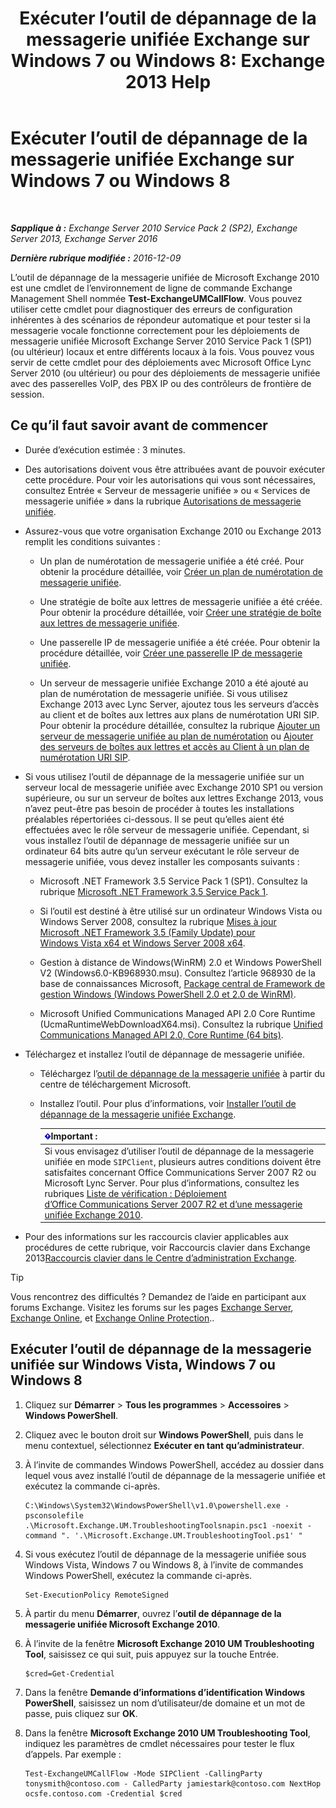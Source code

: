 ﻿---
title: 'Exécuter l’outil de dépannage de la messagerie unifiée Exchange sur Windows 7 ou Windows 8: Exchange 2013 Help'
TOCTitle: Exécuter l’outil de dépannage de la messagerie unifiée Exchange sur Windows 7 ou Windows 8
ms:assetid: 98d6869d-ee4a-4088-849d-ef75b0f5d932
ms:mtpsurl: https://technet.microsoft.com/fr-fr/library/Ff851872(v=EXCHG.150)
ms:contentKeyID: 56269368
ms.date: 04/24/2018
mtps_version: v=EXCHG.150
ms.translationtype: HT
---

# Exécuter l’outil de dépannage de la messagerie unifiée Exchange sur Windows 7 ou Windows 8

 

_**Sapplique à :** Exchange Server 2010 Service Pack 2 (SP2), Exchange Server 2013, Exchange Server 2016_

_**Dernière rubrique modifiée :** 2016-12-09_

L’outil de dépannage de la messagerie unifiée de Microsoft Exchange 2010 est une cmdlet de l’environnement de ligne de commande Exchange Management Shell nommée **Test-ExchangeUMCallFlow**. Vous pouvez utiliser cette cmdlet pour diagnostiquer des erreurs de configuration inhérentes à des scénarios de répondeur automatique et pour tester si la messagerie vocale fonctionne correctement pour les déploiements de messagerie unifiée Microsoft Exchange Server 2010 Service Pack 1 (SP1) (ou ultérieur) locaux et entre différents locaux à la fois. Vous pouvez vous servir de cette cmdlet pour des déploiements avec Microsoft Office Lync Server 2010 (ou ultérieur) ou pour des déploiements de messagerie unifiée avec des passerelles VoIP, des PBX IP ou des contrôleurs de frontière de session.

## Ce qu’il faut savoir avant de commencer

  - Durée d’exécution estimée : 3 minutes.

  - Des autorisations doivent vous être attribuées avant de pouvoir exécuter cette procédure. Pour voir les autorisations qui vous sont nécessaires, consultez Entrée « Serveur de messagerie unifiée » ou « Services de messagerie unifiée » dans la rubrique [Autorisations de messagerie unifiée](unified-messaging-permissions-exchange-2013-help.md).

  - Assurez-vous que votre organisation Exchange 2010 ou Exchange 2013 remplit les conditions suivantes :
    
      - Un plan de numérotation de messagerie unifiée a été créé. Pour obtenir la procédure détaillée, voir [Créer un plan de numérotation de messagerie unifiée](create-a-um-dial-plan-exchange-2013-help.md).
    
      - Une stratégie de boîte aux lettres de messagerie unifiée a été créée. Pour obtenir la procédure détaillée, voir [Créer une stratégie de boîte aux lettres de messagerie unifiée](create-a-um-mailbox-policy-exchange-2013-help.md).
    
      - Une passerelle IP de messagerie unifiée a été créée. Pour obtenir la procédure détaillée, voir [Créer une passerelle IP de messagerie unifiée](create-a-um-ip-gateway-exchange-2013-help.md).
    
      - Un serveur de messagerie unifiée Exchange 2010 a été ajouté au plan de numérotation de messagerie unifiée. Si vous utilisez Exchange 2013 avec Lync Server, ajoutez tous les serveurs d’accès au client et de boîtes aux lettres aux plans de numérotation URI SIP. Pour obtenir la procédure détaillée, consultez la rubrique [Ajouter un serveur de messagerie unifiée au plan de numérotation](https://go.microsoft.com/fwlink/p/?linkid=313051) ou [Ajouter des serveurs de boîtes aux lettres et accès au Client à un plan de numérotation URI SIP](add-mailbox-and-client-access-servers-to-a-sip-uri-dial-plan-exchange-2013-help.md).

  - Si vous utilisez l’outil de dépannage de la messagerie unifiée sur un serveur local de messagerie unifiée avec Exchange 2010 SP1 ou version supérieure, ou sur un serveur de boîtes aux lettres Exchange 2013, vous n’avez peut-être pas besoin de procéder à toutes les installations préalables répertoriées ci-dessous. Il se peut qu’elles aient été effectuées avec le rôle serveur de messagerie unifiée. Cependant, si vous installez l’outil de dépannage de messagerie unifiée sur un ordinateur 64 bits autre qu’un serveur exécutant le rôle serveur de messagerie unifiée, vous devez installer les composants suivants :
    
      - Microsoft .NET Framework 3.5 Service Pack 1 (SP1). Consultez la rubrique [Microsoft .NET Framework 3.5 Service Pack 1](https://go.microsoft.com/fwlink/p/?linkid=152380).
    
      - Si l’outil est destiné à être utilisé sur un ordinateur Windows Vista ou Windows Server 2008, consultez la rubrique [Mises à jour Microsoft .NET Framework 3.5 (Family Update) pour Windows Vista x64 et Windows Server 2008 x64](https://go.microsoft.com/fwlink/?linkid=178998).
    
      - Gestion à distance de Windows(WinRM) 2.0 et Windows PowerShell V2 (Windows6.0-KB968930.msu). Consultez l’article 968930 de la base de connaissances Microsoft, [Package central de Framework de gestion Windows (Windows PowerShell 2.0 et 2.0 de WinRM)](http://go.microsoft.com/fwlink/p/?linkid=3052&kbid=968930).
    
      - Microsoft Unified Communications Managed API 2.0 Core Runtime (UcmaRuntimeWebDownloadX64.msi). Consultez la rubrique [Unified Communications Managed API 2.0, Core Runtime (64 bits)](https://go.microsoft.com/fwlink/p/?linkid=198175).

  - Téléchargez et installez l’outil de dépannage de messagerie unifiée.
    
      - Téléchargez l’[outil de dépannage de la messagerie unifiée](https://go.microsoft.com/fwlink/p/?linkid=182625) à partir du centre de téléchargement Microsoft.
    
      - Installez l’outil. Pour plus d’informations, voir [Installer l’outil de dépannage de la messagerie unifiée Exchange](install-the-exchange-um-troubleshooting-tool-exchange-2013-help.md).
        
        <table>
        <thead>
        <tr class="header">
        <th><img src="images/JJ159813.important(EXCHG.150).gif" title="Important" alt="Important" />Important :</th>
        </tr>
        </thead>
        <tbody>
        <tr class="odd">
        <td>Si vous envisagez d’utiliser l’outil de dépannage de la messagerie unifiée en mode <code>SIPClient</code>, plusieurs autres conditions doivent être satisfaites concernant Office Communications Server 2007 R2 ou Microsoft Lync Server. Pour plus d’informations, consultez les rubriques <a href="https://go.microsoft.com/fwlink/p/?linkid=311961">Liste de vérification : Déploiement d’Office Communications Server 2007 R2 et d’une messagerie unifiée Exchange 2010</a>.</td>
        </tr>
        </tbody>
        </table>


  - Pour des informations sur les raccourcis clavier applicables aux procédures de cette rubrique, voir Raccourcis clavier dans Exchange 2013[Raccourcis clavier dans le Centre d’administration Exchange](keyboard-shortcuts-in-the-exchange-admin-center-exchange-online-protection-help.md).

> [!TIP]
> Vous rencontrez des difficultés ? Demandez de l’aide en participant aux forums Exchange. Visitez les forums sur les pages <a href="https://go.microsoft.com/fwlink/p/?linkid=60612">Exchange Server</a>, <a href="https://go.microsoft.com/fwlink/p/?linkid=267542">Exchange Online</a>, et <a href="https://go.microsoft.com/fwlink/p/?linkid=285351">Exchange Online Protection</a>..


## Exécuter l’outil de dépannage de la messagerie unifiée sur Windows Vista, Windows 7 ou Windows 8

1.  Cliquez sur **Démarrer** \> **Tous les programmes** \> **Accessoires** \> **Windows PowerShell**.

2.  Cliquez avec le bouton droit sur **Windows PowerShell**, puis dans le menu contextuel, sélectionnez **Exécuter en tant qu’administrateur**.

3.  À l’invite de commandes Windows PowerShell, accédez au dossier dans lequel vous avez installé l’outil de dépannage de la messagerie unifiée et exécutez la commande ci-après.
    
        C:\Windows\System32\WindowsPowerShell\v1.0\powershell.exe -psconsolefile .\Microsoft.Exchange.UM.TroubleshootingToolsnapin.psc1 -noexit -command ". '.\Microsoft.Exchange.UM.TroubleshootingTool.ps1' "

4.  Si vous exécutez l’outil de dépannage de la messagerie unifiée sous Windows Vista, Windows 7 ou Windows 8, à l’invite de commandes Windows PowerShell, exécutez la commande ci-après.
    
        Set-ExecutionPolicy RemoteSigned

5.  À partir du menu **Démarrer**, ouvrez l’**outil de dépannage de la messagerie unifiée Microsoft Exchange 2010**.

6.  À l’invite de la fenêtre **Microsoft Exchange 2010 UM Troubleshooting Tool**, saisissez ce qui suit, puis appuyez sur la touche Entrée.
    
        $cred=Get-Credential

7.  Dans la fenêtre **Demande d’informations d’identification Windows PowerShell**, saisissez un nom d’utilisateur/de domaine et un mot de passe, puis cliquez sur **OK**.

8.  Dans la fenêtre **Microsoft Exchange 2010 UM Troubleshooting Tool**, indiquez les paramètres de cmdlet nécessaires pour tester le flux d’appels. Par exemple :
    
        Test-ExchangeUMCallFlow -Mode SIPClient -CallingParty tonysmith@contoso.com - CalledParty jamiestark@contoso.com NextHop ocsfe.contoso.com -Credential $cred

